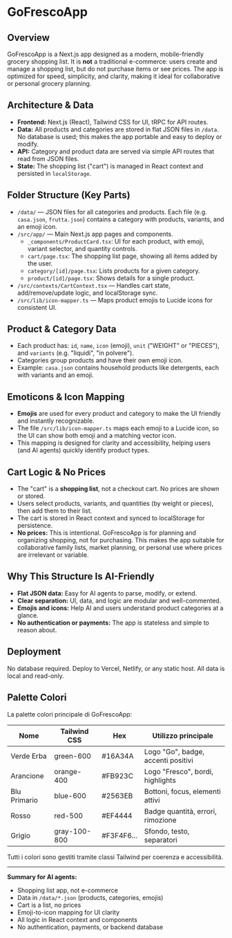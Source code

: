 # GoFrescoApp

## Overview

GoFrescoApp is a Next.js app designed as a modern, mobile-friendly grocery shopping list. It is **not** a traditional e-commerce: users create and manage a shopping list, but do not purchase items or see prices. The app is optimized for speed, simplicity, and clarity, making it ideal for collaborative or personal grocery planning.

## Architecture & Data

- **Frontend:** Next.js (React), Tailwind CSS for UI, tRPC for API routes.
- **Data:** All products and categories are stored in flat JSON files in `/data`. No database is used; this makes the app portable and easy to deploy or modify.
- **API:** Category and product data are served via simple API routes that read from JSON files.
- **State:** The shopping list ("cart") is managed in React context and persisted in `localStorage`.

## Folder Structure (Key Parts)

- `/data/` — JSON files for all categories and products. Each file (e.g. `casa.json`, `frutta.json`) contains a category with products, variants, and an emoji icon.
- `/src/app/` — Main Next.js app pages and components.
	- `_components/ProductCard.tsx`: UI for each product, with emoji, variant selector, and quantity controls.
	- `cart/page.tsx`: The shopping list page, showing all items added by the user.
	- `category/[id]/page.tsx`: Lists products for a given category.
	- `product/[id]/page.tsx`: Shows details for a single product.
- `/src/contexts/CartContext.tsx` — Handles cart state, add/remove/update logic, and localStorage sync.
- `/src/lib/icon-mapper.ts` — Maps product emojis to Lucide icons for consistent UI.

## Product & Category Data

- Each product has: `id`, `name`, `icon` (emoji), `unit` ("WEIGHT" or "PIECES"), and `variants` (e.g. "liquidi", "in polvere").
- Categories group products and have their own emoji icon.
- Example: `casa.json` contains household products like detergents, each with variants and an emoji.

## Emoticons & Icon Mapping

- **Emojis** are used for every product and category to make the UI friendly and instantly recognizable.
- The file `/src/lib/icon-mapper.ts` maps each emoji to a Lucide icon, so the UI can show both emoji and a matching vector icon.
- This mapping is designed for clarity and accessibility, helping users (and AI agents) quickly identify product types.

## Cart Logic & No Prices

- The "cart" is a **shopping list**, not a checkout cart. No prices are shown or stored.
- Users select products, variants, and quantities (by weight or pieces), then add them to their list.
- The cart is stored in React context and synced to localStorage for persistence.
- **No prices:** This is intentional. GoFrescoApp is for planning and organizing shopping, not for purchasing. This makes the app suitable for collaborative family lists, market planning, or personal use where prices are irrelevant or variable.

## Why This Structure Is AI-Friendly

- **Flat JSON data:** Easy for AI agents to parse, modify, or extend.
- **Clear separation:** UI, data, and logic are modular and well-commented.
- **Emojis and icons:** Help AI and users understand product categories at a glance.
- **No authentication or payments:** The app is stateless and simple to reason about.

## Deployment

No database required. Deploy to Vercel, Netlify, or any static host. All data is local and read-only.

## Palette Colori

La palette colori principale di GoFrescoApp:

| Nome         | Tailwind CSS | Hex        | Utilizzo principale                |
|--------------|--------------|------------|------------------------------------|
| Verde Erba   | green-600    | #16A34A    | Logo "Go", badge, accenti positivi |
| Arancione    | orange-400   | #FB923C    | Logo "Fresco", bordi, highlights   |
| Blu Primario | blue-600     | #2563EB    | Bottoni, focus, elementi attivi    |
| Rosso        | red-500      | #EF4444    | Badge quantità, errori, rimozione  |
| Grigio       | gray-100-800 | #F3F4F6... | Sfondo, testo, separatori          |

Tutti i colori sono gestiti tramite classi Tailwind per coerenza e accessibilità.

---

**Summary for AI agents:**
- Shopping list app, not e-commerce
- Data in `/data/*.json` (products, categories, emojis)
- Cart is a list, no prices
- Emoji-to-icon mapping for UI clarity
- All logic in React context and components
- No authentication, payments, or backend database
